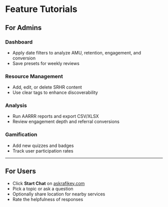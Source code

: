 # Feature Tutorials

## For Admins

### Dashboard
- Apply date filters to analyze AMU, retention, engagement, and conversion
- Save presets for weekly reviews

### Resource Management
- Add, edit, or delete SRHR content
- Use clear tags to enhance discoverability

### Analysis
- Run AARRR reports and export CSV/XLSX
- Review engagement depth and referral conversions

### Gamification
- Add new quizzes and badges
- Track user participation rates

---

## For Users
- Click **Start Chat** on [askrafikey.com](https://askrafikey.com)
- Pick a topic or ask a question
- Optionally share location for nearby services
- Rate the helpfulness of responses
